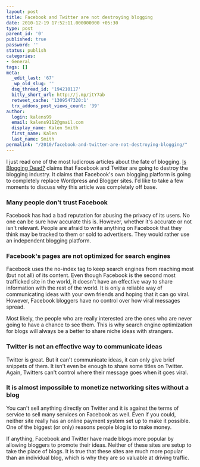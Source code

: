 ```yaml
---
layout: post
title: Facebook and Twitter are not destroying blogging
date: 2010-12-19 17:52:11.000000000 +05:30
type: post
parent_id: '0'
published: true
password: ''
status: publish
categories:
- General
tags: []
meta:
  _edit_last: '67'
  _wp_old_slug: ''
  dsq_thread_id: '194210117'
  bitly_short_url: http://j.mp/itY7ab
  retweet_cache: '1309547320:1'
  trx_addons_post_views_count: '39'
author:
  login: kalens99
  email: kalens9112@gmail.com
  display_name: Kalen Smith
  first_name: Kalen
  last_name: Smith
permalink: "/2010/facebook-and-twitter-are-not-destroying-blogging/"
---
```

<p>I just read one of the most ludicrous articles about the fate of blogging. <a href="http://www.pcmag.com/article2/0,2817,2374448,00.asp?kc=PCRSS03079TX1K0000585">Is Blogging Dead?</a> claims that Facebook and Twitter are going to destroy the blogging industry. It claims that Facebook's own blogging platform is going to completely replace Wordpress and Blogger sites. I'd like to take a few moments to discuss why this article was completely off base.</p>
<h3>Many people don't trust Facebook</h3>
<p>Facebook has had a bad reputation for abusing the privacy of its users. No one can be sure how accurate this is. However, whether it's accurate or not isn't relevant. People are afraid to write anything on Facebook that they think may be tracked to them or sold to advertisers. They would rather use an independent blogging platform.</p>

<h3>Facebook's pages are not optimized for search engines</h3>
<p>Facebook uses the no-index tag to keep search engines from reaching most (but not all) of its content. Even though Facebook is the second most trafficked site in the world, it doesn't have an effective way to share information with the rest of the world. It is only a reliable way of communicating ideas with your own friends and hoping that it can go viral. However, Facebook bloggers have no control over how viral messages spread. </p>
<p>Most likely, the people who are really interested are the ones who are never going to have a chance to see them. This is why search engine optimization for blogs will always be a better to share niche ideas with strangers.</p>
<h3>Twitter is not an effective way to communicate ideas</h3>
<p>Twitter is great. But it can't communicate ideas, it can only give brief snippets of them. It isn't even be enough to share some titles on Twitter. Again, Twitters can't control where their message goes when it goes viral.</p>
<h3>It is almost impossible to monetize networking sites without a blog</h3>
<p>You can't sell anything directly on Twitter and it is against the terms of service to sell many services on Facebook as well. Even if you could, neither site really has an online payment system set up to make it possible. One of the biggest (or only) reasons people blog is to make money.</p>
<p>If anything, Facebook and Twitter have made blogs more popular by allowing bloggers to promote their ideas. Neither of these sites are setup to take the place of blogs. It is true that these sites are much more popular than an individual blog, which is why they are so valuable at driving traffic.</p>
